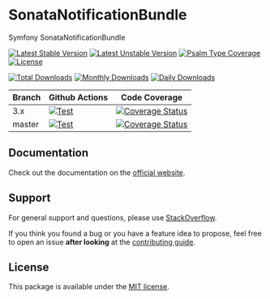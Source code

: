 <!--
DO NOT EDIT THIS FILE!

It's auto-generated by sonata-project/dev-kit package.
-->

# SonataNotificationBundle

Symfony SonataNotificationBundle

[![Latest Stable Version](https://poser.pugx.org/sonata-project/notification-bundle/v/stable)](https://packagist.org/packages/sonata-project/notification-bundle)
[![Latest Unstable Version](https://poser.pugx.org/sonata-project/notification-bundle/v/unstable)](https://packagist.org/packages/sonata-project/notification-bundle)
[![Psalm Type Coverage][shepherd_stable_badge]][shepherd_stable_link]
[![License](https://poser.pugx.org/sonata-project/notification-bundle/license)](https://packagist.org/packages/sonata-project/notification-bundle)

[![Total Downloads](https://poser.pugx.org/sonata-project/notification-bundle/downloads)](https://packagist.org/packages/sonata-project/notification-bundle)
[![Monthly Downloads](https://poser.pugx.org/sonata-project/notification-bundle/d/monthly)](https://packagist.org/packages/sonata-project/notification-bundle)
[![Daily Downloads](https://poser.pugx.org/sonata-project/notification-bundle/d/daily)](https://packagist.org/packages/sonata-project/notification-bundle)

Branch | Github Actions | Code Coverage |
------ | -------------- | ------------- |
3.x    | [![Test][test_stable_badge]][test_stable_link]     | [![Coverage Status][coverage_stable_badge]][coverage_stable_link]     |
master | [![Test][test_unstable_badge]][test_unstable_link] | [![Coverage Status][coverage_unstable_badge]][coverage_unstable_link] |

## Documentation

Check out the documentation on the [official website](https://sonata-project.org/bundles/notification).

## Support

For general support and questions, please use [StackOverflow](http://stackoverflow.com/questions/tagged/sonata).

If you think you found a bug or you have a feature idea to propose, feel free to open an issue
**after looking** at the [contributing guide](CONTRIBUTING.md).

## License

This package is available under the [MIT license](LICENSE).

[test_stable_badge]: https://github.com/sonata-project/SonataNotificationBundle/workflows/Test/badge.svg?branch=3.x
[test_stable_link]: https://github.com/sonata-project/SonataNotificationBundle/actions?query=workflow:test+branch:3.x
[test_unstable_badge]: https://github.com/sonata-project/SonataNotificationBundle/workflows/Test/badge.svg?branch=master
[test_unstable_link]: https://github.com/sonata-project/SonataNotificationBundle/actions?query=workflow:test+branch:master

[coverage_stable_badge]: https://codecov.io/gh/sonata-project/SonataNotificationBundle/branch/3.x/graph/badge.svg
[coverage_stable_link]: https://codecov.io/gh/sonata-project/SonataNotificationBundle/branch/3.x
[coverage_unstable_badge]: https://codecov.io/gh/sonata-project/SonataNotificationBundle/branch/master/graph/badge.svg
[coverage_unstable_link]: https://codecov.io/gh/sonata-project/SonataNotificationBundle/branch/master
[shepherd_stable_badge]: https://shepherd.dev/github/sonata-project/SonataNotificationBundle/coverage.svg
[shepherd_stable_link]: https://shepherd.dev/github/sonata-project/SonataNotificationBundle

